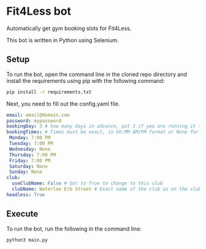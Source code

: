 # Fit4Less bot
Automatically get gym booking slots for Fit4Less.

This bot is written in Python using Selenium.

## Setup 

To run the bot, open the command line in the cloned repo directory and install the requirements using pip with the following command:
```bash
pip install -r requirements.txt
```

Next, you need to fill out the config.yaml file.

```yaml
email: email@domain.com
password: mypassword
bookingDay: 3 # how many days in advance, put 3 if you are running it the night before via a cronjob
bookingTimes: # Times must be exact, in hh:MM AM/PM format or None for days you don't want to book
 Monday: 7:00 PM
 Tuesday: 7:00 PM
 Wednesday: None
 Thursday: 7:00 PM
 Friday: 7:00 PM
 Saturday: None
 Sunday: None
club:
  useClubName: False # Set to True to change to this club
  clubName: Waterloo Erb Street # Exact name of the club as on the club selection list
headless: True
```


## Execute

To run the bot, run the following in the command line:
```
python3 main.py
```

